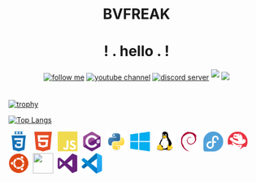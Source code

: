 <h1 align="center"> BVFREAK </h1>

<h1 align="center"> ! . hello . ! </h1>


<div align="center">
   <a href="https://www.github.com/BVFreak" target="_blank">
<img src=https://img.shields.io/badge/follow%20me-black.svg?&style=for-the-badge&logo=github&logoColor=white alt="follow me" style="margin-bottom: 5px;" /></a>
<a href="https://youtube.com/@bv_freak" target="_blank">
<img src=https://img.shields.io/badge/youtube-red.svg?&style=for-the-badge&logo=youtube&logoColor=white alt="youtube channel" style="margin-bottom: 5px;" /></a>
<a href="https://discord.gg/Hm9gEJ6EYU" target="_blank">
<img src=https://img.shields.io/badge/discord-7289da.svg?&style=for-the-badge&logo=discord&logoColor=white alt="discord server" style="margin-bottom: 5px;" /></a>
<a href="https://www.bvfreak.com" target="_blank">
   <img src="https://img.shields.io/badge/Wesbite-grey.svg?&style=for-the-badge&logo=linux&logoColor=black&alt=Website" style="margin-bottom: 5px;" /></a>
<img src=https://visitor-badge.laobi.icu/badge?page_id=BVFreak.BVFreak />
</div>
<br>

[![trophy](https://github-profile-trophy.vercel.app/?username=BVFreak&theme=onedark)](https://github.com/ryo-ma/github-profile-trophy)

[![Top Langs](https://github-readme-stats.vercel.app/api/top-langs/?username=BVFreak&langs_count=10&layout=compact&theme=dark)](https://github.com/anuraghazra/github-readme-stats)

<p>
<img src="https://github.com/devicons/devicon/blob/master/icons/css3/css3-plain-wordmark.svg"  title="CSS3" alt="CSS" width="40" height="40"/>&nbsp;
<img src="https://github.com/devicons/devicon/blob/master/icons/html5/html5-plain.svg" title="HTML5" alt="HTML" width="40" height="40"/>&nbsp;
<img src="https://github.com/devicons/devicon/blob/master/icons/javascript/javascript-plain.svg" title="JavaScript" alt="JavaScript" width="40" height="40"/>&nbsp;
<img src="https://github.com/devicons/devicon/blob/master/icons/csharp/csharp-original.svg" title="C#" alt="C#" width="40" height="40"/>&nbsp;
<img src="https://github.com/devicons/devicon/blob/master/icons/python/python-original.svg" title="Python" alt="Python" width="40" height="40"/>&nbsp;
<img src="https://github.com/devicons/devicon/blob/master/icons/windows8/windows8-original.svg" title="" alt="" width="40" height="40"/>&nbsp;
<img src="https://github.com/devicons/devicon/blob/master/icons/linux/linux-original.svg" title="" alt="" width="40" height="40"/>&nbsp;
<img src="https://github.com/devicons/devicon/blob/master/icons/debian/debian-plain.svg" title="" alt="" width="40" height="40"/>&nbsp;
<img src="https://github.com/devicons/devicon/blob/master/icons/fedora/fedora-plain.svg" title="" alt="" width="40" height="40"/>&nbsp;
<img src="https://github.com/devicons/devicon/blob/master/icons/redhat/redhat-plain.svg" title="" alt="" width="40" height="40"/>&nbsp;
<img src="https://github.com/devicons/devicon/blob/master/icons/ubuntu/ubuntu-plain.svg" title="" alt="" width="40" height="40"/>&nbsp;
<img src="https://github.com/devicons/devicon/blob/master/icons/rasppi/rasppi-plain.svg" title="" alt="" width="40" height="40"/>&nbsp;
<img src="https://github.com/devicons/devicon/blob/master/icons/visualstudio/visualstudio-plain.svg" title="" alt="" width="40" height="40"/>&nbsp;
<img src="https://github.com/devicons/devicon/blob/master/icons/vscode/vscode-original.svg" title="" alt="" width="40" height="40"/>&nbsp;
</p>
